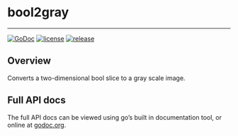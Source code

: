 # bool2gray
___
[![GoDoc](https://godoc.org/github.com/t-9/bool2graye?status.svg)](https://godoc.org/github.com/t-9/bool2gray)
[![license](https://img.shields.io/github/license/t-9/bool2gray.svg)](https://github.com/t-9/bool2gray#license)
[![release](https://img.shields.io/github/release/t-9/bool2gray.svg)](https://github.com/t-9/bool2gray/releases)
## Overview
Converts a two-dimensional bool slice to a gray scale image.
## Full API docs
The full API docs can be viewed using go’s built in documentation tool, or online at [godoc.org](https://godoc.org/github.com/t-9/bool2gray).
